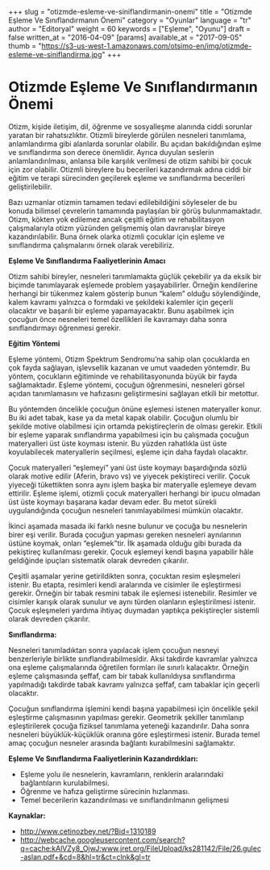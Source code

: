 +++
slug = "otizmde-esleme-ve-siniflandirmanin-onemi"
title = "Otizmde Eşleme Ve Sınıflandırmanın Önemi"
category = "Oyunlar"
language = "tr"
author = "Editoryal"
weight = 60
keywords = ["Eşleme", "Oyunu"]
draft = false
written_at = "2016-04-09"
[params]
available_at = "2017-09-05"
thumb = "https://s3-us-west-1.amazonaws.com/otsimo-en/img/otizmde-esleme-ve-siniflandirma.jpg"
+++


# Otizmde Eşleme Ve Sınıflandırmanın Önemi

Otizm, kişide iletişim, dil, öğrenme ve sosyalleşme alanında ciddi sorunlar yaratan bir rahatsızlıktır. Otizmli bireylerde görülen nesneleri tanımlama, anlamlandırma gibi alanlarda sorunlar olabilir. Bu açıdan bakıldığından eşlme ve sınıflandırma son derece önemlidir. Ayrıca duyulan seslerin anlamlandırılması, anlansa bile karşılık verilmesi de otizm sahibi bir çocuk için zor olabilir. Otizmli bireylere bu becerileri kazandırmak adına ciddi bir eğitim ve terapi sürecinden geçilerek eşleme ve sınıflandırma becerileri geliştirilebilir.

Bazı uzmanlar otizmin tamamen tedavi edilebildiğini söyleseler de bu konuda bilimsel çevrelerin tamamında paylaşılan bir görüş bulunmamaktadır. Otizm, kökten yok edilemez ancak çeşitli eğitim ve rehabilitasyon çalışmalarıyla otizm yüzünden gelişmemiş olan davranışlar bireye kazandırılabilir. Buna örnek olarka otizmli çocuklar için eşleme ve sınıflandırma çalışmalarını örnek olarak verebiliriz.

**Eşleme Ve Sınıflandırma Faaliyetlerinin Amacı**

Otizm sahibi bireyler, nesneleri tanımlamakta güçlük çekebilir ya da eksik bir biçimde tanımlayarak eşlemede problem yaşayabilirler. Örneğin kendilerine herhangi bir tükenmez kalem gösterip bunun “kalem” olduğu söylendiğinde, kalem kavramı yalnızca o formdaki ve şekildeki kalemler için geçerli olacaktır ve başarılı bir eşleme yapamayacaktır. Bunu aşabilmek için çocuğun önce nesneleri temel özellikleri ile kavramayı daha sonra sınıflandırmayı öğrenmesi gerekir.

**Eğitim Yöntemi**

Eşleme yöntemi, Otizm Spektrum Sendromu’na sahip olan çocuklarda en çok fayda sağlayan, işlevsellik kazanan ve umut vaadeden yöntemdir. Bu yöntem, çocukların eğitiminde ve rehabilitasyonunda büyük bir fayda sağlamaktadır. Eşleme yöntemi, çocuğun öğrenmesini, nesneleri görsel açıdan tanımlamasını ve hafızasını geliştirmesini sağlayan etkili bir metottur.

Bu yöntemden öncelikle çocuğun önüne eşlemesi istenen materyaller konur. Bu iki adet tabak, kase ya da metal kapak olabilir. Çocuğun olumlu bir şekilde motive olabilmesi için ortamda pekiştireçlerin de olması gerekir. Etkili bir eşleme yaparak sınıflandırma yapabilmesi için bu çalışmada çocuğun materyalleri üst üste koyması istenir. Bu yüzden rahatlıkla üst üste koyulabilecek materyallerin seçilmesi, eşleme için daha faydalı olacaktır.

Çocuk materyalleri “eşlemeyi” yani üst üste koymayı başardığında sözlü olarak motive edilir (Aferin, bravo vs) ve yiyecek pekiştireci verilir. Çocuk yiyeceği tükettikten sonra aynı işlem başka bir materyalle eşlemeye devam ettirilir. Eşleme işlemi, otizmli çocuk materyalleri herhangi bir ipucu olmadan üst üste koymayı başarana kadar devam eder. Bu metot sürekli uygulandığında çocuğun nesneleri tanımlayabilmesi mümkün olacaktır.

İkinci aşamada masada iki farklı nesne bulunur ve çocuğa bu nesnelerin birer eşi verilir. Burada çocuğun yapması gereken nesneleri aynılarının üstüne koymak, onları “eşlemek”tir. İlk aşamada olduğu gibi burada da pekiştireç kullanılması gerekir. Çocuk eşlemeyi kendi başına yapabilir hâle geldiğinde ipuçları sistematik olarak devreden çıkarılır.

Çeşitli aşamalar yerine getirildikten sonra, çocuktan resim eşleşmeleri istenir. Bu etapta, resimleri kendi aralarında ve cisimler ile eşleştirmesi gerekir. Örneğin bir tabak resmini tabak ile eşlemesi istenebilir. Resimler ve cisimler karışık olarak sunulur ve aynı türden olanların eşleştirilmesi istenir. Çocuk eşleşmeleri yardıma ihtiyaç duymadan yaptıkça pekiştireçler sistemli olarak devreden çıkarılır.

**Sınıflandırma:**

Nesneleri tanımladıktan sonra yapılacak işlem çocuğun nesneyi benzerleriyle birlikte sınıflandırabilmesidir. Aksi takdirde kavramlar yalnızca ona eşleme çalışmalarında öğretilen formları ile sınırlı kalacaktır. Örneğin eşleme çalışmasında şeffaf, cam bir tabak kullanıldıysa sınıflandırma yapılmadığı takdirde tabak kavramı yalnızca şeffaf, cam tabaklar için geçerli olacaktır.

Çocuğun sınıflandırma işlemini kendi başına yapabilmesi için öncelikle şekil eşleştirme çalışmasının yapılması gerekir. Geometrik şekiller tanımlanıp eşleştirilerek çocuğa fiziksel tanımlama yeteneği kazandırılır. Daha sonra nesneleri büyüklük-küçüklük oranına göre eşleştirmesi istenir. Burada temel amaç çocuğun nesneler arasında bağlantı kurabilmesini sağlamaktır.

**Eşleme Ve Sınıflandırma Faaliyetlerinin Kazandırdıkları:**

  * Eşleme yolu ile nesnelerin, kavramların, renklerin aralarındaki bağlantıların kurulabilmesi.
  * Öğrenme ve hafıza geliştirme sürecinin hızlanması.
  * Temel becerilerin kazandırılması ve sınıflandırılmanın gelişmesi

**Kaynaklar:**

  * http://www.cetinozbey.net/?Bid=1310189
  * http://webcache.googleusercontent.com/search?q=cache:kAlVZy8_OjwJ:www.jret.org/FileUpload/ks281142/File/26.gulec-aslan.pdf+&cd=8&hl=tr&ct=clnk&gl=tr
